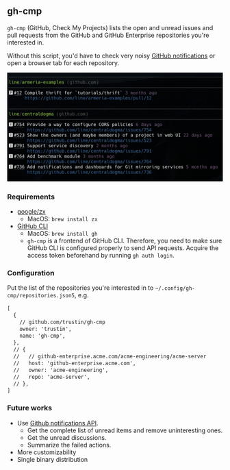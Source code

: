## gh-cmp

`gh-cmp` (GitHub, Check My Projects) lists the open and unread issues and pull requests from the GitHub and GitHub Enterprise repositories you're interested in.

Without this script, you'd have to check very noisy [GitHub notifications](https://github.com/notifications) or open a browser tab for each repository.

![Screenshot](screenshot.png)

### Requirements

- [google/zx](https://github.com/google/zx)
  - MacOS: `brew install zx`
- [GitHub CLI](https://cli.github.com)
  - MacOS: `brew install gh`
  - `gh-cmp` is a frontend of GitHub CLI. Therefore, you need to make sure GitHub CLI is configured properly to send API requests. Acquire the access token beforehand by running `gh auth login`.

### Configuration

Put the list of the repositories you're interested in to `~/.config/gh-cmp/repositories.json5`, e.g.

```json5
[
  {
    // github.com/trustin/gh-cmp
    owner: 'trustin',
    name: 'gh-cmp',
  },
  // {
  //   // github-enterprise.acme.com/acme-engineering/acme-server
  //   host: 'github-enterprise.acme.com',
  //   owner: 'acme-engineering',
  //   repo: 'acme-server',
  // },
]
```

### Future works

- Use [Github notifications API](https://docs.github.com/en/rest/activity/notifications).
  - Get the complete list of unread items and remove uninteresting ones.
  - Get the unread discussions.
  - Summarize the failed actions.
- More customizability
- Single binary distribution
